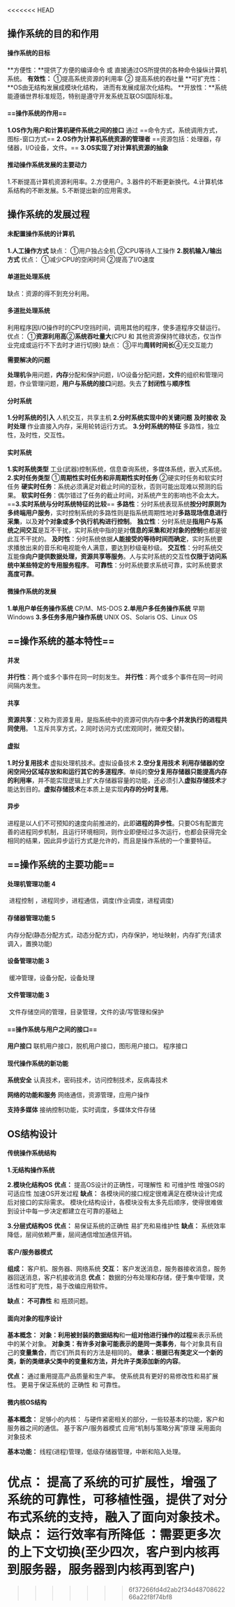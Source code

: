 <<<<<<< HEAD
 ## 操作系统的目的和作用

#### 操作系统的目标

**方便性：**提供了方便的编译命令 或 直接通过OS所提供的各种命令操纵计算机系统。
**有效性：**
	①提高系统资源的利用率
	② 提高系统的吞吐量
**可扩充性：**OS由无结构发展成模块化结构， 进而有发展成层次化结构。
**开放性：**系统能遵循世界标准规范，特别是遵守开发系统互联OSI国际标准。

#### ==操作系统的作用==

**1.OS作为用户和计算机硬件系统之间的接口**
	通过 ==命令方式，系统调用方式，图标-窗口方式==
**2.OS作为计算机系统资源的管理者**
	==资源包括：处理器，存储器，I/O设备，文件。==
**3.OS实现了对计算机资源的抽象**

#### 推动操作系统发展的主要动力

1.不断提高计算机资源利用率。2.方便用户。3.器件的不断更新换代。4.计算机体系结构的不断发展。5.不断提出新的应用需求。

## 操作系统的发展过程

#### 未配置操作系统的计算机

**1.人工操作方式**
缺点：
	①用户独占全机
	②CPU等待人工操作
**2.脱机输入/输出方式**
优点：
	①减少CPU的空闲时间
	②提高了I/O速度

#### 单道批处理系统

缺点：资源的得不到充分利用。

#### 多道批处理系统

利用程序因I/O操作时的CPU空挡时间，调用其他的程序，使多道程序交替运行。
优点：
	①**资源利用高**②**系统吞吐量大**(CPU 和 其他资源保持忙碌状态，仅当作业完成或运行不下去时才进行切换)
缺点：
	③平均**周转时间长**④无交互能力

**需要解决的问题**

​	**处理机**争用问题，**内存**分配和保护问题，I/O设备分配问题，**文件**的组织和管理问题，作业管理问题，**用户与系统的接口**问题。
​	失去了**封闭性**与**顺序性**

#### 分时系统

**1.分时系统的引入**
	人机交互，共享主机
**2.分时系统实现中的关键问题**
	**及时接收**
	**及时处理**
		作业直接入内存，采用轮转运行方式。
**3.分时系统的特征**
	多路性，独立性，及时性，交互性。

#### 实时系统

**1.实时系统类型**
	工业(武器)控制系统，信息查询系统，多媒体系统，嵌入式系统。
**2.实时任务类型**
	①**周期性实时任务和非周期性实时任务**
	②硬实时任务和软实时任务
		**硬实时任务**：系统必须满足对截止时间的亚秋，否则可能出现难以预测的后果。
		**软实时任务**：偶尔错过了任务的截止时间，对系统产生的影响也不会太大。
==**3.实时系统与分时系统特征的比较**==
	**多路性**：分时系统表现系统**按分时原则为多终端用户服务**，实时控制系统的多路性则是指系统周期性地对**多路现场信息进行采集**，以及**对个对象或多个执行机构进行控制**。
	**独立性**：分时系统是**指用户与系统之间交互**是互不干扰，实时系统中指的是对**信息的采集和对对象的控制**也都是彼此互不干扰的。
	**及时性**：分时系统依据**人能接受的等待时间而确定**，实时系统要求播放出来的音乐和电视能令人满意，要达到秒级毫秒级。
	**交互性**：分时系统交互能像**向户提供数据处理，资源共享等服务**。人与实时系统的交互性**仅限于访问系统中某些特定的专用服务程序**。
	**可靠性**：分时系统要求系统可靠，实时系统要求**高度可靠**。

#### 微操作系统的发展

**1.单用户单任务操作系统**
	CP/M、MS-DOS	
**2.单用户多任务操作系统**
	早期Windows
**3.多任务多用户操作系统**
	UNIX OS、Solaris OS、Linux OS

## ==操作系统的基本特性==

#### 并发

**并行性**：两个或多个事件在同一时刻发生。
**并行性**：两个或多个事件在同一时间间隔内发生。

#### 共享

**资源共享**：又称为资源复用，是指系统中的资源可供内存中**多个并发执行的进程共同使用**。
1.互斥共享方式，2.同时访问方式(宏观同时，微观交替)。

#### 虚拟

**1.时分复用技术**
	虚拟处理机技术。虚拟设备技术
**2.空分复用技术**
	**利用存储器的空闲空间分区域存放和和运行其它的多道程序**。单纯的**空分复用存储器只能提高内存的利用率**，并不能实现逻辑上扩大存储器容量的功能，还必须引入**虚拟存储技术**才能达到目的。**虚拟存储技术**在本质上是实现**内存的分时复用**。

#### 异步

进程是以人们不可预知的速度向前推进的，此即**进程的异步性**。只要OS有配置完善的进程同步机制，且运行环境相同，则作业即便经过多次运行，也都会获得完全相同的结果，因此异步运行方式是允许的，而且是操作系统的一个重要特征。

## ==操作系统的主要功能==

#### 处理机管理功能 4

​	进程控制 ，进程同步，进程通信，调度(作业调度，进程调度)

#### 存储器管理功能 5

​	内存分配(静态分配方式，动态分配方式)，内存保护，地址映射，内存扩充(请求调入，置换功能)

#### 设备管理功能 3

​	缓冲管理，设备分配，设备处理

#### 文件管理功能 3

​	文件存储空间的管理，目录管理，文件的读/写管理和保护

#### ==操作系统与用户之间的接口==

**用户接口**
	联机用户接口，脱机用户接口，图形用户接口。
程序接口

#### 现代操作系统的新功能

**系统安全**
	认真技术，密码技术，访问控制技术，反病毒技术

**网络的功能和服务**
	网络通信，资源管理，应用户操作

**支持多媒体**
	接纳控制功能，实时调度，多媒体文件存储

## OS结构设计

#### 传统操作系统结构

**1.无结构操作系统**

**2.模块化结构OS**
**优点：**
	提高OS设计的正确性，可理解性 和 可维护性
	增强OS的可适应性
	加速OS开发过程
**缺点：**
	各模块间的接口规定很难满足在模块设计完成后对接口的实际需求。
	模块化结构设计，各模块没有太多先后顺序，使得很难做到设计中每一步决定都建立在可靠的基础上

**3.分层式结构OS**
**优点：**
	易保证系统的正确性
	易扩充和易维护性
**缺点：**
	系统效率降低，层间依赖严重，层间通信增加通信开销。

#### 客户/服务器模式

**组成：**
	客户机、服务器、网络系统
**交互：**
	客户发送消息，服务器接收消息，服务器回送消息，客户机接收消息 
**优点：**
	数据的分布处理和存储，便于集中管理，灵活性和可扩充性，易于改编应用软件。

**缺点：**
	**不可靠性** 和 瓶颈问题。

#### 面向对象的程序设计

**基本概念：**
	**对象：**利用**被封装的数据结构**和**一组对他进行操作的过程**来表示系统中的某个对象。
	**对象类：**有许多对象可能表示的是**同一类事务**，每个对象具有自己的**变量集合**，而它们所具有的方法是相同的。
	**继承：**根据已有类定义一个新的类，新的类继承父类中的变量和方法，并**允许子类添加新的内容**。

**优点：**
	通过重用提高产品质量和生产率。
	使系统具有更好的易修改性和易扩展性。
	更易于保证系统的 正确性 和 可靠性。

#### 微内核OS结构

**基本概念：**
足够小的内核：
	与硬件紧密相关的部分，一些较基本的功能，客户和服务器之间的通信。
基于客户/服务器模式
应用“机制与策略分离”原理
采用面向对象技术

**基本功能：**
	线程(进程)管理，低级存储器管理，中断和陷入处理。

**优点：**
	提高了系统的可扩展性，增强了系统的可靠性，可移植性强，提供了对分布式系统的支持，融入了面向对象技术。
**缺点：**
	运行效率有所降低 ：需要更多次的上下文切换(至少四次，客户到内核再到服务器，服务器到内核再到客户)
=======
 
>>>>>>> 6f37266fd4d2ab2f34d4870862266a22f8f74bf8
